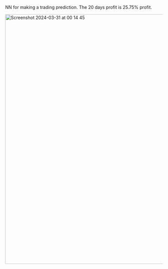 NN for making a trading prediction.
The 20 days profit is 25.75% profit.

<img width="796" alt="Screenshot 2024-03-31 at 00 14 45" src="https://github.com/katetushkan/Trading-LSTM/assets/43992068/49900b52-0d21-4204-8f37-f52711c77f42">
